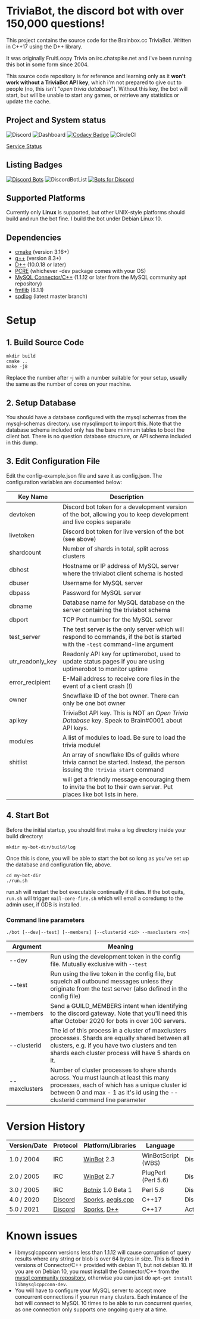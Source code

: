 # TriviaBot, the discord bot with over 150,000 questions!
This project contains the source code for the Brainbox.cc TriviaBot. Written in C++17 using the D++ library.

It was originally FruitLoopy Trivia on irc.chatspike.net and i've been running this bot in some form since 2004.

This source code repository is for reference and learning only as it **won't work without a TriviaBot API key**, which i'm not prepared to give out to people (no, this isn't "*open trivia database*"). Without this key, the bot will start, but will be unable to start any games, or retrieve any statistics or update the cache.

## Project and System status

![Discord](https://img.shields.io/discord/537746810471448576?label=discord) ![Dashboard](https://img.shields.io/website?down_color=red&label=dashboard&url=https%3A%2F%2Ftriviabot.co.uk) [![Codacy Badge](https://app.codacy.com/project/badge/Grade/539bd833fab042eea3a59724841ef1bb)](https://www.codacy.com/gh/brainboxdotcc/triviabot?utm_source=github.com&amp;utm_medium=referral&amp;utm_content=brainboxdotcc/triviabot&amp;utm_campaign=Badge_Grade) ![CircleCI](https://img.shields.io/circleci/build/github/brainboxdotcc/triviabot/master)

[Service Status](https://status.triviabot.co.uk)

## Listing Badges

[![Discord Bots](https://top.gg/api/widget/715906723982082139.svg)](https://top.gg/bot/715906723982082139)
![DiscordBotList](https://discordbotlist.com/bots/715906723982082139/widget) [![Bots for Discord](https://botsfordiscord.com/api/bot/715906723982082139/widget)](https://botsfordiscord.com/bots/715906723982082139)

## Supported Platforms

Currently only **Linux** is supported, but other UNIX-style platforms should build and run the bot fine. I build the bot under Debian Linux 10.

## Dependencies

* [cmake](https://cmake.org/) (version 3.16+)
* [g++](https://gcc.gnu.org) (version 8.3+)
* [D++](https://github.com/brainboxdotcc/DPP) (10.0.18 or later)
* [PCRE](https://www.pcre.org/) (whichever -dev package comes with your OS)
* [MySQL Connector/C++](https://dev.mysql.com/downloads/c-api/) (1.1.12 or later from the MySQL community apt repository)
* [fmtlib](https://github.com/fmtlib/fmt) (8.1.1)
* [spdlog](https://github.com/gabime/spdlog) (latest master branch)

# Setup

## 1. Build Source Code

    mkdir build
    cmake ..
    make -j8
    
Replace the number after -j with a number suitable for your setup, usually the same as the number of cores on your machine.

## 2. Setup Database

You should have a database configured with the mysql schemas from the mysql-schemas directory. use mysqlimport to import this. Note that the database schema included only has the bare minimum tables to boot the client bot. There is no question database structure, or API schema included in this dump.

## 3. Edit Configuration File

Edit the config-example.json file and save it as config.json. The configuration variables are documented below:

| Key Name         | Description                                                                                                                       |
|------------------|-----------------------------------------------------------------------------------------------------------------------------------|
| devtoken         | Discord bot token for a development version of the bot, allowing you to keep development and live copies separate                 |
| livetoken        | Discord bot token for live version of the bot (see above)                                                                         |
| shardcount       | Number of shards in total, split across clusters                                                                                  |
| dbhost           | Hostname or IP address of MySQL server where the triviabot client schema is hosted                                                |
| dbuser           | Username for MySQL server                                                                                                         |
| dbpass           | Password for MySQL server                                                                                                         |
| dbname           | Database name for MySQL database on the server containing the triviabot schema                                                    |
| dbport           | TCP Port number for the MySQL server                                                                                              |
| test_server      | The test server is the only server which will respond to commands, if the bot is started with the `-test` command-line argument   |
| utr_readonly_key | Readonly API key for uptimerobot, used to update status pages if you are using uptimerobot to monitor uptime                      |
| error_recipient  | E-Mail address to receive core files in the event of a client crash (!)                                                           |
| owner            | Snowflake ID of the bot owner. There can only be one bot owner                                                                    |
| apikey           | TriviaBot API key. This is NOT an *Open Trivia Database* key. Speak to Brain#0001 about API keys.                                 |
| modules          | A list of modules to load. Be sure to load the trivia module!                                                                     |
| shitlist         | An array of snowflake IDs of guilds where trivia cannot be started. Instead, the person issuing the ``!trivia start`` command     |
|                  | will get a friendly message encouraging them to invite the bot to their own server. Put places like bot lists in here.            |

## 4. Start Bot

Before the initial startup, you should first make a log directory inside your build directory:

    mkdir my-bot-dir/build/log

Once this is done, you will be able to start the bot so long as you've set up the database and configuration file, above.

    cd my-bot-dir
    ./run.sh

run.sh will restart the bot executable continually if it dies. If the bot quits, ``run.sh`` will trigger ``mail-core-fire.sh`` which will email a coredump to the admin user, if GDB is installed.

### Command line parameters

    ./bot [--dev|--test] [--members] [--clusterid <id> --maxclusters <n>]

| Argument        | Meaning                                                |
| --------------- |------------------------------------------------------- |
| --dev           | Run using the development token in the config file. Mutually exclusive with ``--test``     |
| --test          | Run using the live token in the config file, but squelch all outbound messages unless they originate from the test server (also defined in the config file)  |
| --members       | Send a GUILD_MEMBERS intent when identifying to the discord gateway. Note that you'll need this after October 2020 for bots in over 100 servers. |
| --clusterid     | The id of this process in a cluster of maxclusters processes. Shards are equally shared between all clusters, e.g. if you have two clusters and ten shards each cluster process will have 5 shards on it.|
| --maxclusters   | Number of cluster processes to share shards across. You must launch at least this many processes, each of which has a unique cluster id between 0 and max - 1 as it's id using the --clusterid command line parameter |

# Version History

| Version/Date    | Protocol                       | Platform/Libraries                                 | Language            | Status       |
| ----------------|--------------------------------|----------------------------------------------------|---------------------|--------------|
| 1.0 / 2004      | IRC                            | [WinBot](https://www.winbot.co.uk) 2.3             | WinBotScript (WBS)  | Discontinued |
| 2.0 / 2005      | IRC                            | [WinBot](https://www.winbot.co.uk) 2.7             | PlugPerl (Perl 5.6) | Discontinued |
| 3.0 / 2005      | IRC                            | [Botnix](https://www.botnix.org) 1.0 Beta 1        | Perl 5.6            | Discontinued |
| 4.0 / 2020      | [Discord](https://discord.com) | [Sporks](https://sporks.gg), [aegis.cpp](https://github.com/zeroxs/aegis.cpp) | C++17 | Discontinued |
| 5.0 / 2021      | [Discord](https://discord.com) | [Sporks](https://sporks.gg), [D++](https://github.com/brainboxdotcc/DPP) | C++17 | Active |

# Known issues

* libmysqlcppconn versions less than 1.1.12 will cause corruption of query results where any string or blob is over 64 bytes in size. This is fixed in versions of Connector/C++ provided with debian 11, but not debian 10. If you are on Debian 10, you must install the Connector/C++ from the [mysql community repository](https://dev.mysql.com/downloads/repo/apt/), otherwise you can just do `apt-get install libmysqlcppconn-dev`.
* You will have to configure your MySQL server to accept more concurrent connections if you run many clusters. Each instance of the bot will connect to MySQL 10 times to be able to run concurrent queries, as one connection only supports one ongoing query at a time.
